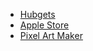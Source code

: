 - [Hubgets](https://AdelinaLipsa.github.io/proiect-final/hubgets_project/index.html)
- [Apple Store](https://AdelinaLipsa.github.io/proiect-final/apple_store/pages/index.html)
- [Pixel Art Maker](https://AdelinaLipsa.github.io/proiect-final/pixel_art_maker/index.pug)
